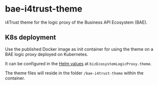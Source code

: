 # bae-i4trust-theme
i4Trust theme for the logic proxy of the Business API Ecosystem (BAE).

## K8s deployment
Use the published Docker image as init container for using the theme on a BAE logic proxy deployed on Kubernetes.

It can be configured in the [Helm values](https://github.com/FIWARE/helm-charts/blob/main/charts/business-api-ecosystem/values.yaml) 
at `bizEcosystemLogicProxy.theme`.

The theme files will reside in the folder `/bae-i4trust-theme` within the 
container.

